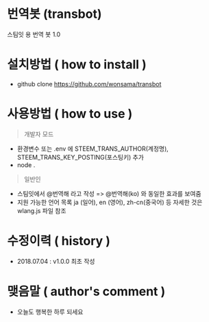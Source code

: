 # 번역봇 (transbot)

스팀잇 용 번역 봇 1.0

# 설치방법 ( how to install )

* github clone https://github.com/wonsama/transbot

# 사용방법 ( how to use )

> 개발자 모드

* 환경변수 또는 .env 에 STEEM_TRANS_AUTHOR(계정명), STEEM_TRANS_KEY_POSTING(포스팅키) 추가
* node . 

> 일반인

* 스팀잇에서 @번역해 라고 작성 => @번역해(ko) 와 동일한 효과를 보여줌
* 지원 가능한 언어 목록 ja (일어), en (영어), zh-cn(중국어) 등 자세한 것은 wlang.js 파일 참조

# 수정이력 ( history )

* 2018.07.04 : v1.0.0 최초 작성

# 맺음말 ( author's comment )

* 오늘도 행복한 하루 되세요
